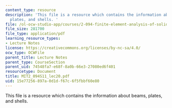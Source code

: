 ```yaml
---
content_type: resource
description: 'This file is a resource which contains the information about beams,
  plates, and shells. '
file: /ol-ocw-studio-app/courses/2-094-finite-element-analysis-of-solids-and-fluids-ii-spring-2011/15e77256897a0d1df67c6f5fbbf60e80_MIT2_094S11_lec20.pdf
file_size: 281700
file_type: application/pdf
learning_resource_types:
- Lecture Notes
license: https://creativecommons.org/licenses/by-nc-sa/4.0/
ocw_type: OCWFile
parent_title: Lecture Notes
parent_type: CourseSection
parent_uid: 74548fa7-e68f-8a0b-66e3-27080ed6f401
resourcetype: Document
title: MIT2_094S11_lec20.pdf
uid: 15e77256-897a-0d1d-f67c-6f5fbbf60e80
---
```

This file is a resource which contains the information about beams, plates, and shells. 